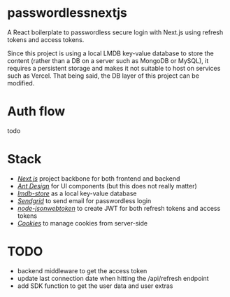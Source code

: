 # passwordlessnextjs
A React boilerplate to passwordless secure login with Next.js using refresh tokens and access tokens.

Since this project is using a local LMDB key-value database to store the content (rather than a DB on a server such as MongoDB or MySQL), it requires a persistent storage and makes it not suitable to host on services such as Vercel. That being said, the DB layer of this project can be modified.

# Auth flow
todo

# Stack
- *[Next.js](https://nextjs.org/docs/api-reference/create-next-app)* project backbone for both frontend and backend
- *[Ant Design](https://ant.design/)* for UI components (but this does not really matter)
- *[lmdb-store](https://github.com/DoctorEvidence/lmdb-store)* as a local key-value database
- *[Sendgrid](https://github.com/sendgrid/sendgrid-nodejs/tree/main/packages/mail)* to send email for passwordless login
- *[node-jsonwebtoken](https://github.com/auth0/node-jsonwebtoken)* to create JWT for both refresh tokens and access tokens
- *[Cookies](https://github.com/jshttp/cookie)* to manage cookies from server-side

# TODO
- backend middleware to get the access token
- update last connection date when hitting the /api/refresh endpoint
- add SDK function to get the user data and user extras